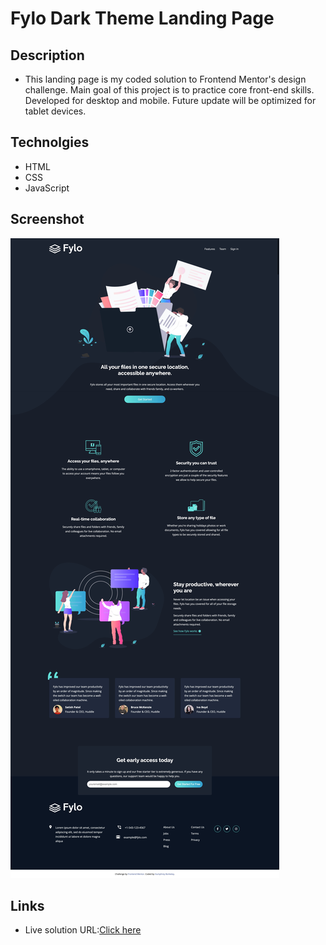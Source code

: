 # Fylo Dark Theme Landing Page

## Description
- This landing page is my coded solution to Frontend Mentor's design challenge. 
Main goal of this project is to practice core front-end skills.
Developed for desktop and mobile. Future update will be optimized for tablet devices.

## Technolgies
- HTML
- CSS
- JavaScript

## Screenshot
![](images/solution.jpeg)

## Links
- Live solution URL:[Click here](https://borteyhumphrey.github.io/fyloDarkThemeLandingPage/)